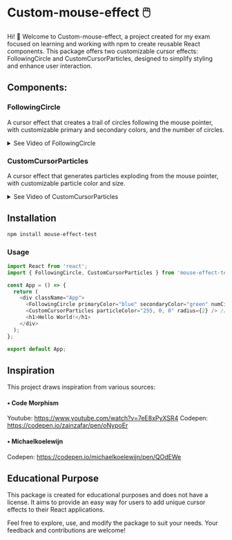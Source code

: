 # Custom-mouse-effect 🖱️
Hi! 👋
Welcome to Custom-mouse-effect, a project created for my exam focused on learning and working with npm to create reusable React components. This package offers two customizable cursor effects: FollowingCircle and CustomCursorParticles, designed to simplify styling and enhance user interaction.

## Components:

### FollowingCircle
A cursor effect that creates a trail of circles following the mouse pointer, with customizable primary and secondary colors, and the number of circles.

<details closed>
  <summary>See Video of FollowingCircle</summary>
  <img src="https://github.com/hidesh/Mouse-effect-test/assets/48475771/779445aa-c6bb-4eb5-9353-23b08cf9b311" height=700 width=346 alt="partikel-1">
</details>

### CustomCursorParticles
A cursor effect that generates particles exploding from the mouse pointer, with customizable particle color and size.

<details closed>
  <summary>See Video of CustomCursorParticles</summary>
  <img src="https://github.com/hidesh/Mouse-effect-test/assets/48475771/c1d855c5-6019-4083-b492-cd7661b36b8c" height=700 width=346 alt="partikel-2">
</details>


## Installation
```bash
npm install mouse-effect-test
```
### Usage
```js
import React from 'react';
import { FollowingCircle, CustomCursorParticles } from 'mouse-effect-test'; // Remember to import the package

const App = () => {
  return (
    <div className="App">
      <FollowingCircle primaryColor="blue" secondaryColor="green" numCircles={15} /> // Properties that you can change, out of your taste.
      <CustomCursorParticles particleColor="255, 0, 0" radius={2} /> // Properties that you can change, out of your taste.
      <h1>Hello World!</h1>
    </div>
  );
};

export default App;
```

## Inspiration

This project draws inspiration from various sources:

#### • Code Morphism
Youtube: https://www.youtube.com/watch?v=7eE8xPyXSR4
Codepen: https://codepen.io/zainzafar/pen/oNypoEr

#### • Michaelkoelewijn
Codepen: https://codepen.io/michaelkoelewijn/pen/QOdEWe

## Educational Purpose
This package is created for educational purposes and does not have a license. It aims to provide an easy way for users to add unique cursor effects to their React applications.

Feel free to explore, use, and modify the package to suit your needs. Your feedback and contributions are welcome!

